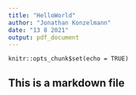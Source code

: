 ```yaml
---
title: "HelloWorld"
author: "Jonathan Konzelmann"
date: "13 8 2021"
output: pdf_document
---
```


```{r setup, include=FALSE}
knitr::opts_chunk$set(echo = TRUE)
```

## This is a markdown file


